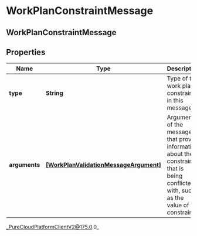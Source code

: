 # WorkPlanConstraintMessage

## WorkPlanConstraintMessage

## Properties

|Name | Type | Description | Notes|
|------------ | ------------- | ------------- | -------------|
| **type** | **String** | Type of the work plan constraint in this message | [optional] |
| **arguments** | [**[WorkPlanValidationMessageArgument]**]([WorkPlanValidationMessageArgument]) | Arguments of the message that provide information about the constraint that is being conflicted with, such as the value of the constraint | [optional] |



_PureCloudPlatformClientV2@175.0.0_
